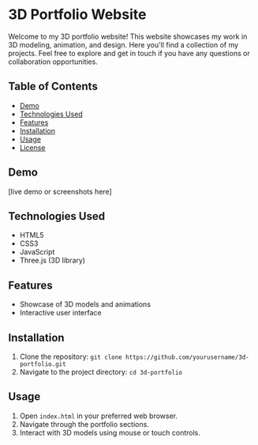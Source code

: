 # 3D Portfolio Website

Welcome to my 3D portfolio website! This website showcases my work in 3D modeling, animation, and design. Here you'll find a collection of my projects. Feel free to explore and get in touch if you have any questions or collaboration opportunities.

## Table of Contents
- [Demo](#demo)
- [Technologies Used](#technologies-used)
- [Features](#features)
- [Installation](#installation)
- [Usage](#usage)
- [License](#license)

## Demo
[live demo or screenshots here]

## Technologies Used
- HTML5
- CSS3
- JavaScript
- Three.js (3D library)

## Features
- Showcase of 3D models and animations
- Interactive user interface

## Installation
1. Clone the repository: `git clone https://github.com/yourusername/3d-portfolio.git`
2. Navigate to the project directory: `cd 3d-portfolio`

## Usage
1. Open `index.html` in your preferred web browser.
2. Navigate through the portfolio sections.
3. Interact with 3D models using mouse or touch controls.


